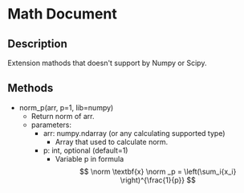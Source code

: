 # Math Document
## Description
Extension mathods that doesn't support by Numpy or Scipy.

## Methods
* norm_p(arr, p=1, lib=numpy)
  * Return norm of arr.
  * parameters:
    * arr: numpy.ndarray (or any calculating supported type)
      * Array that used to calculate norm.
    * p: int, optional (default=1)
      * Variable p in formula
        $$
        \norm \textbf{x} \norm _p = \left(\sum_i{x_i} \right)^{\frac{1}{p}}
        $$
